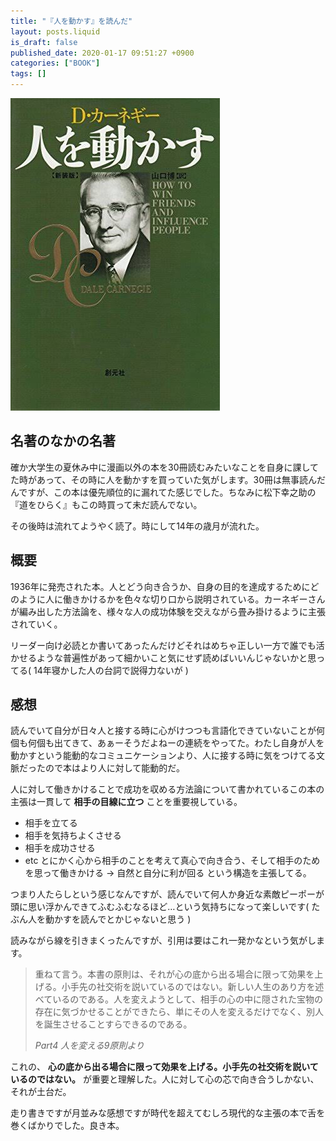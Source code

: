 ```yaml
---
title: "『人を動かす』を読んだ"
layout: posts.liquid
is_draft: false
published_date: 2020-01-17 09:51:27 +0900
categories: ["BOOK"]
tags: []
---
```


![](/public/images/2020/01/img_9320.jpg)

## 名著のなかの名著
確か大学生の夏休み中に漫画以外の本を30冊読むみたいなことを自身に課してた時があって、その時に人を動かすを買っていた気がします。30冊は無事読んだんですが、この本は優先順位的に漏れてた感じでした。ちなみに松下幸之助の『道をひらく』もこの時買って未だ読んでない。

その後時は流れてようやく読了。時にして14年の歳月が流れた。

## 概要
1936年に発売された本。人とどう向き合うか、自身の目的を達成するためにどのように人に働きかけるかを色々な切り口から説明されている。カーネギーさんが編み出した方法論を、様々な人の成功体験を交えながら畳み掛けるように主張されていく。

リーダー向け必読とか書いてあったんだけどそれはめちゃ正しい一方で誰でも活かせるような普遍性があって細かいこと気にせず読めばいいんじゃないかと思ってる( 14年寝かした人の台詞で説得力ないが )

## 感想
読んでいて自分が日々人と接する時に心がけつつも言語化できていないことが何個も何個も出てきて、あぁーそうだよねーの連続をやってた。わたし自身が人を動かすという能動的なコミュニケーションより、人に接する時に気をつけてる文脈だったので本はより人に対して能動的だ。

人に対して働きかけることで成功を収める方法論について書かれているこの本の主張は一貫して **相手の目線に立つ** ことを重要視している。

- 相手を立てる
- 相手を気持ちよくさせる
- 相手を成功させる
- etc
とにかく心から相手のことを考えて真心で向き合う、そして相手のためを思って働きかける → 自然と自分に利が回る という構造を主張してる。

つまり人たらしという感じなんですが、読んでいて何人か身近な素敵ピーポーが頭に思い浮かんできてふむふむなるほど…という気持ちになって楽しいです( たぶん人を動かすを読んでとかじゃないと思う )

読みながら線を引きまくったんですが、引用は要はこれ一発かなという気がします。

> 重ねて言う。本書の原則は、それが心の底から出る場合に限って効果を上げる。小手先の社交術を説いているのではない。新しい人生のあり方を述べているのである。人を変えようとして、相手の心の中に隠された宝物の存在に気づかせることができたら、単にその人を変えるだけでなく、別人を誕生させることすらできるのである。
> 
> <cite>Part4 人を変える9原則より</cite>

これの、 **心の底から出る場合に限って効果を上げる。小手先の社交術を説いているのではない。** が重要と理解した。人に対して心の芯で向き合うしかない、それが土台だ。

走り書きですが月並みな感想ですが時代を超えてむしろ現代的な主張の本で舌を巻くばかりでした。良き本。


